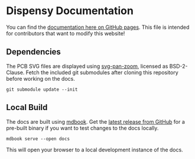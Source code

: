 # Dispensy Documentation

You can find the [documentation here on GitHub pages](https://drinkrobotics.github.io/dispensy/).
This file is intended for contributors that want to modify this website!

## Dependencies

The PCB SVG files are displayed using [svg-pan-zoom](https://github.com/bumbu/svg-pan-zoom), licensed as BSD-2-Clause.
Fetch the included git submodules after cloning this repository before working on the docs.

    git submodule update --init

## Local Build

The docs are built using [mdbook](https://github.com/rust-lang/mdBook).
Get the [latest release from GitHub](https://github.com/rust-lang/mdBook/releases) for a pre-built binary if you want to test changes to the docs locally.

    mdbook serve --open docs

This will open your browser to a local development instance of the docs.
